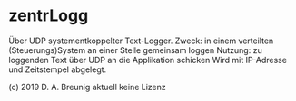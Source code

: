 # zentrLogg
Über UDP systementkoppelter Text-Logger.
Zweck: in einem verteilten (Steuerungs)System an einer Stelle gemeinsam loggen
Nutzung: zu loggenden Text über UDP an die Applikation schicken
Wird mit IP-Adresse und Zeitstempel abgelegt.

(c) 2019 D. A. Breunig
aktuell keine Lizenz
